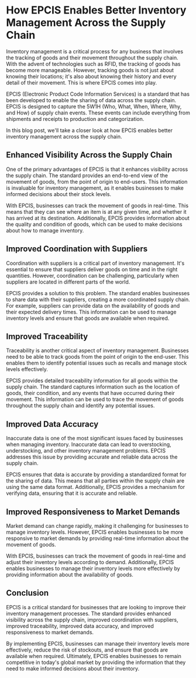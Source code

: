 # How EPCIS Enables Better Inventory Management Across the Supply Chain

Inventory management is a critical process for any business that involves the tracking of goods and their movement throughout the supply chain. With the advent of technologies such as RFID, the tracking of goods has become more manageable. However, tracking goods is not just about knowing their locations; it's also about knowing their history and every detail of their movement. This is where EPCIS comes into play.

EPCIS (Electronic Product Code Information Services) is a standard that has been developed to enable the sharing of data across the supply chain. EPCIS is designed to capture the 5W1H (Who, What, When, Where, Why, and How) of supply chain events. These events can include everything from shipments and receipts to production and categorization.

In this blog post, we'll take a closer look at how EPCIS enables better inventory management across the supply chain.

## Enhanced Visibility Across the Supply Chain 

One of the primary advantages of EPCIS is that it enhances visibility across the supply chain. The standard provides an end-to-end view of the movement of goods, from the point of origin to end-users. This information is invaluable for inventory management, as it enables businesses to make informed decisions about their stock levels.

With EPCIS, businesses can track the movement of goods in real-time. This means that they can see where an item is at any given time, and whether it has arrived at its destination. Additionally, EPCIS provides information about the quality and condition of goods, which can be used to make decisions about how to manage inventory.

## Improved Coordination with Suppliers 

Coordination with suppliers is a critical part of inventory management. It's essential to ensure that suppliers deliver goods on time and in the right quantities. However, coordination can be challenging, particularly when suppliers are located in different parts of the world.

EPCIS provides a solution to this problem. The standard enables businesses to share data with their suppliers, creating a more coordinated supply chain. For example, suppliers can provide data on the availability of goods and their expected delivery times. This information can be used to manage inventory levels and ensure that goods are available when required.

## Improved Traceability 

Traceability is another critical aspect of inventory management. Businesses need to be able to track goods from the point of origin to the end-user. This enables them to identify potential issues such as recalls and manage stock levels effectively.

EPCIS provides detailed traceability information for all goods within the supply chain. The standard captures information such as the location of goods, their condition, and any events that have occurred during their movement. This information can be used to trace the movement of goods throughout the supply chain and identify any potential issues.

## Improved Data Accuracy 

Inaccurate data is one of the most significant issues faced by businesses when managing inventory. Inaccurate data can lead to overstocking, understocking, and other inventory management problems. EPCIS addresses this issue by providing accurate and reliable data across the supply chain.

EPCIS ensures that data is accurate by providing a standardized format for the sharing of data. This means that all parties within the supply chain are using the same data format. Additionally, EPCIS provides a mechanism for verifying data, ensuring that it is accurate and reliable.

## Improved Responsiveness to Market Demands 

Market demand can change rapidly, making it challenging for businesses to manage inventory levels. However, EPCIS enables businesses to be more responsive to market demands by providing real-time information about the movement of goods.

With EPCIS, businesses can track the movement of goods in real-time and adjust their inventory levels according to demand. Additionally, EPCIS enables businesses to manage their inventory levels more effectively by providing information about the availability of goods.

## Conclusion 

EPCIS is a critical standard for businesses that are looking to improve their inventory management processes. The standard provides enhanced visibility across the supply chain, improved coordination with suppliers, improved traceability, improved data accuracy, and improved responsiveness to market demands.

By implementing EPCIS, businesses can manage their inventory levels more effectively, reduce the risk of stockouts, and ensure that goods are available when required. Ultimately, EPCIS enables businesses to remain competitive in today's global market by providing the information that they need to make informed decisions about their inventory.
